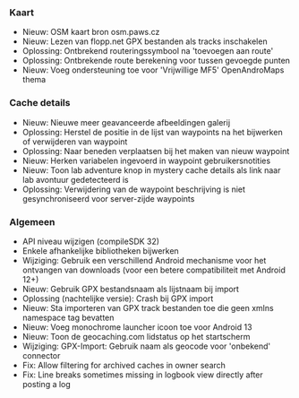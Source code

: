 ### Kaart
- Nieuw: OSM kaart bron osm.paws.cz
- Nieuw: Lezen van flopp.net GPX bestanden als tracks inschakelen
- Oplossing: Ontbrekend routeringssymbool na 'toevoegen aan route'
- Oplossing: Ontbrekende route berekening voor tussen gevoegde punten
- Nieuw: Voeg ondersteuning toe voor 'Vrijwillige MF5' OpenAndroMaps thema

### Cache details
- Nieuw: Nieuwe meer geavanceerde afbeeldingen galerij
- Oplossing: Herstel de positie in de lijst van waypoints na het bijwerken of verwijderen van waypoint
- Oplossing: Naar beneden verplaatsen bij het maken van nieuw waypoint
- Nieuw: Herken variabelen ingevoerd in waypoint gebruikersnotities
- Nieuw: Toon lab adventure knop in mystery cache details als link naar lab avontuur gedetecteerd is
- Oplossing: Verwijdering van de waypoint beschrijving is niet gesynchroniseerd voor server-zijde waypoints

### Algemeen
- API niveau wijzigen (compileSDK 32)
- Enkele afhankelijke bibliotheken bijwerken
- Wijziging: Gebruik een verschillend Android mechanisme voor het ontvangen van downloads (voor een betere compatibiliteit met Android 12+)
- Nieuw: Gebruik GPX bestandsnaam als lijstnaam bij import
- Oplossing (nachtelijke versie): Crash bij GPX import
- Nieuw: Sta importeren van GPX track bestanden toe die geen xmlns namespace tag bevatten
- Nieuw: Voeg monochrome launcher icoon toe voor Android 13
- Nieuw: Toon de geocaching.com lidstatus op het startscherm
- Wijziging: GPX-Import: Gebruik naam als geocode voor 'onbekend' connector
- Fix: Allow filtering for archived caches in owner search
- Fix: Line breaks sometimes missing in logbook view directly after posting a log
